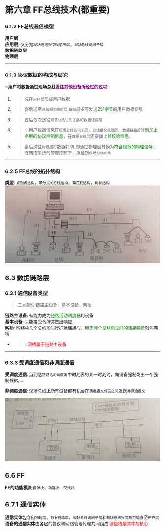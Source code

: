 # 第六章 FF总线技术(都重要)

### 6.1.2 FF总线通信模型
**用户层**  
**应用层**: 又分为`现场总线报文规范子层`，`现场总线访问子层`  
**数据链路层**  
**物理层**  

---
### 6.1.3 协议数据的构成与层次
:star:**用户将数据通过现场总线<font color=purple>发往其他设备所经过的过程</font>**:  
1. >先在`用户层`形成用户数据  
2. >然后送至`总线报文规范层`,`每帧`最多可发送<font color=green>251字节</font>的用户数据信息  
3. >然后依次送往`现场总线访问子层`和`数据链路层`  
4. >:bulb: 用户数据信息在`现场总线访问子层`，`总线报文规范层`，`数据链路层`分别<font color=green>加上各层的协议控制信息</font>，在`数据链路层`还要加上<font color=green>帧校验信息</font>。  
5. >最后送往`物理层`将数据打包,即通过物理层转换为<font color=green>符合规范的物理信号</font>，在网络系统的管理控制下，发送到`现场总线网段`  


---

### 6.2.5 FF总线的拓扑结构
**类型**: `点到点结构`，`带分支的总线结构`，`菊花链结构`，`树状结构`  
![img](img/FF总线的拓扑结构.png '图1 FF总线的拓扑结构. :size=60%')  


## 6.3 数据链路层

### 6.3.1 通信设备类型
>三大类别:链路主设备，基本设备，网桥  


**链路主设备**: 有能力成为<font color=green>链路活动调度器</font>的设备   
**基本设备**: 只能接受令牌并做出响应  
**网桥**: 网络中几个总线段进行扩展连接时，<font color=green>用于两个总线段之间的连接设备</font>就叫网桥 
   - > :bulb:<font color=red>网桥属于链路主设备</font>  

---
### 6.3.3 受调度通信和非调度通信
**受调度通信**: 当到达`链路活动调度器`中时刻表的某一时刻时，向设备强制发出一个强制数据,...  

**非调度通信**: 现场总线上所有设备都有机会在`调度报文传送之间`发送`非调度报文`  


![img](img/调度数据传输示意图.png '图2 调度数据传输示意图 :size=50%')  

## 6.6 FF
**FF的功能模块**:`资源块`，`功能块`，`交换块`  

## 6.7.1 通信实体
**通信实体**包含自`物理层`、`数据链路层`、`现场总线访问子层`和`现场总线报文规范层`直至`用户层`  
**设备的通信实体**由各层的协议和网络管理代理共同组成,<font color=red>通信栈是其中的核心</font>  

